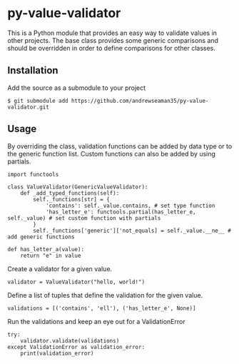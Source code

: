 # py-value-validator

This is a Python module that provides an easy way to validate values in
other projects. The base class provides some generic comparisons and should
be overridden in order to define comparisons for other classes. 

## Installation

Add the source as a submodule to your project
```
$ git submodule add https://github.com/andrewseaman35/py-value-validator.git
```

## Usage

By overriding the class, validation functions can be added by 
data type or to the generic function list. Custom functions can
also be added by using partials.
```
import functools

class ValueValidator(GenericValueValidator):
    def _add_typed_functions(self):
        self._functions[str] = {
            'contains': self._value.contains, # set type function
            'has_letter_e': functools.partial(has_letter_e, self._value) # set custom function with partials
        }
        self._functions['generic']['not_equals] = self._value.__ne__ # add generic functions

def has_letter_a(value):
    return "e" in value
```

Create a validator for a given value.
```
validator = ValueValidator("hello, world!")
```

Define a list of tuples that define the validation for the given value.
```
validations = [('contains', 'ell'), ('has_letter_e', None)]
```

Run the validations and keep an eye out for a ValidationError
```
try:
    validator.validate(validations)
except ValidationError as validation_error:
    print(validation_error)
```
